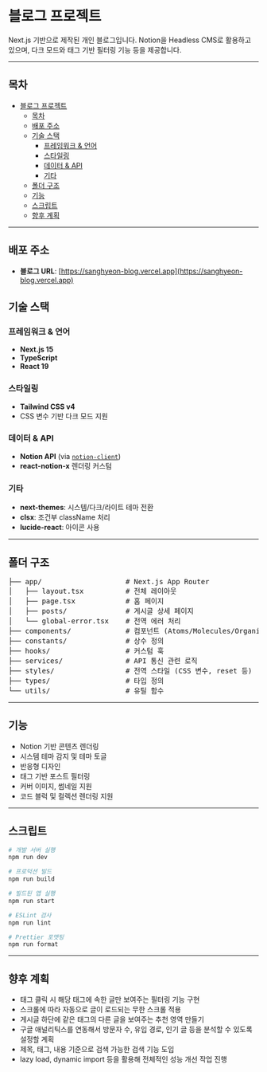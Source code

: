 # 블로그 프로젝트

Next.js 기반으로 제작된 개인 블로그입니다. Notion을 Headless CMS로 활용하고 있으며, 다크 모드와 태그 기반 필터링 기능 등을 제공합니다.

---

## 목차

- [블로그 프로젝트](#블로그-프로젝트)
  - [목차](#목차)
  - [배포 주소](#배포-주소)
  - [기술 스택](#기술-스택)
    - [프레임워크 \& 언어](#프레임워크--언어)
    - [스타일링](#스타일링)
    - [데이터 \& API](#데이터--api)
    - [기타](#기타)
  - [폴더 구조](#폴더-구조)
  - [기능](#기능)
  - [스크립트](#스크립트)
  - [향후 계획](#향후-계획)

---

## 배포 주소

- **블로그 URL**: [https://sanghyeon-blog.vercel.app](https://sanghyeon-blog.vercel.app)

## 기술 스택

### 프레임워크 & 언어

- **Next.js 15**
- **TypeScript**
- **React 19**

### 스타일링

- **Tailwind CSS v4**
- CSS 변수 기반 다크 모드 지원

### 데이터 & API

- **Notion API** (via [`notion-client`](https://github.com/NotionX/react-notion-x))
- **react-notion-x** 렌더링 커스텀

### 기타

- **next-themes**: 시스템/다크/라이트 테마 전환
- **clsx**: 조건부 className 처리
- **lucide-react**: 아이콘 사용

---

## 폴더 구조

<pre>
├── app/                    # Next.js App Router
│   ├── layout.tsx          # 전체 레이아웃
│   ├── page.tsx            # 홈 페이지
│   ├── posts/              # 게시글 상세 페이지
│   └── global-error.tsx    # 전역 에러 처리
├── components/             # 컴포넌트 (Atoms/Molecules/Organisms 등)
├── constants/              # 상수 정의
├── hooks/                  # 커스텀 훅
├── services/               # API 통신 관련 로직
├── styles/                 # 전역 스타일 (CSS 변수, reset 등)
├── types/                  # 타입 정의
└── utils/                  # 유틸 함수
</pre>

---

## 기능

- Notion 기반 콘텐츠 렌더링
- 시스템 테마 감지 및 테마 토글
- 반응형 디자인
- 태그 기반 포스트 필터링
- 커버 이미지, 썸네일 지원
- 코드 블럭 및 컬렉션 렌더링 지원

---

## 스크립트

```bash
# 개발 서버 실행
npm run dev

# 프로덕션 빌드
npm run build

# 빌드된 앱 실행
npm run start

# ESLint 검사
npm run lint

# Prettier 포맷팅
npm run format
```

---

## 향후 계획

- 태그 클릭 시 해당 태그에 속한 글만 보여주는 필터링 기능 구현
- 스크롤에 따라 자동으로 글이 로드되는 무한 스크롤 적용
- 게시글 하단에 같은 태그의 다른 글을 보여주는 추천 영역 만들기
- 구글 애널리틱스를 연동해서 방문자 수, 유입 경로, 인기 글 등을 분석할 수 있도록 설정할 계획
- 제목, 태그, 내용 기준으로 검색 가능한 검색 기능 도입
- lazy load, dynamic import 등을 활용해 전체적인 성능 개선 작업 진행
